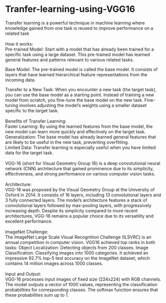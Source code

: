 # Tranfer-learning-using-VGG16
Transfer learning is a powerful technique in machine learning where knowledge gained from one task is reused to improve performance on a related task <BR>
<BR>
How it works:<BR>
Pre-trained Model: Start with a model that has already been trained for a specific task using a large dataset. This pre-trained model has learned general features and patterns relevant to various related tasks.<BR>

Base Model: The pre-trained model is called the base model. It consists of layers that have learned hierarchical feature representations from the incoming data.<BR>

Transfer to a New Task: When you encounter a new task (the target task), you can use the base model as a starting point. Instead of training a new model from scratch, you fine-tune the base model on the new task. Fine-tuning involves adjusting the model’s weights using a smaller dataset specific to the target task.<BR>
<BR>
Benefits of Transfer Learning:<BR>
Faster Learning: By using the learned features from the base model, the new model can learn more quickly and effectively on the target task.<BR>
Generalization: The base model has already learned general features that are likely to be useful in the new task, preventing overfitting.<BR>
Limited Data: Transfer learning is especially useful when you have limited data for the target task.<BR>
<BR>
VGG-16 (short for Visual Geometry Group 16) is a deep convolutional neural network (CNN) architecture that gained prominence due to its simplicity, effectiveness, and strong performance on various computer vision tasks. <BR>
<BR>
Architecture:<BR>
VGG-16 was proposed by the Visual Geometry Group at the University of Oxford in 2014.
It consists of 16 layers, including 13 convolutional layers and 3 fully connected layers.
The model’s architecture features a stack of convolutional layers followed by max-pooling layers, with progressively increasing depth.
Despite its simplicity compared to more recent architectures, VGG-16 remains a popular choice due to its versatility and excellent performance.<BR>
<BR>
ImageNet Challenge:<BR>
The ImageNet Large Scale Visual Recognition Challenge (ILSVRC) is an annual competition in computer vision.
VGG16 achieved top ranks in both tasks:
Object Localization: Detecting objects from 200 classes.
Image Classification: Classifying images into 1000 categories.
It achieved an impressive 92.7% top-5 test accuracy on the ImageNet dataset, which contains 14 million images across 1000 classes.<BR>
<BR>
Input and Output:<BR>
VGG-16 processes input images of fixed size (224x224) with RGB channels.
The model outputs a vector of 1000 values, representing the classification probabilities for corresponding classes.
The softmax function ensures that these probabilities sum up to 1.
